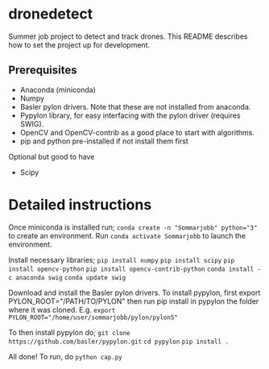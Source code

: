 # dronedetect
Summer job project to detect and track drones. This README describes how to set the project up
for development.

## Prerequisites

* Anaconda (miniconda)
* Numpy
* Basler pylon drivers. Note that these are not installed from anaconda.
* Pypylon library, for easy interfacing with the pylon driver (requires SWIG).
* OpenCV and OpenCV-contrib as a good place to start with algorithms.
* pip and python pre-installed if not install them first

Optional but good to have
* Scipy

# Detailed instructions

Once miniconda is installed run;
`conda create -n "Sommarjobb" python="3"`
to create an environment. Run
`conda activate Sommarjobb`
to launch the environment.

Install necessary libraries;
`pip install numpy`
`pip install scipy`
`pip install opencv-python`
`pip install opencv-contrib-python`
`conda install -c anaconda swig`
`conda update swig`

Download and install the Basler pylon drivers.
To install pypylon, first export PYLON_ROOT="/PATH/TO/PYLON" then run pip install in pypylon
the folder where it was cloned. E.g.
`export PYLON_ROOT="/home/user/sommarjobb/pylon/pylon5"`

To then install pypylon do;
`git clone https://github.com/basler/pypylon.git`
`cd pypylon`
`pip install .`

All done! To run, do
`python cap.py` 
